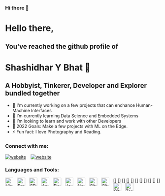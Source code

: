 ### Hi there 👋

<!--
**shashidharybhat/shashidharybhat** is a ✨ _special_ ✨ repository because its `README.md` (this file) appears on your GitHub profile.

Here are some ideas to get you started:

- 🔭 I’m currently working on ...
- 🌱 I’m currently learning ...
- 👯 I’m looking to collaborate on ...
- 🤔 I’m looking for help with ...
- 💬 Ask me about ...
- 📫 How to reach me: ...
- 😄 Pronouns: ...
- ⚡ Fun fact: ...
-->
# Hello there,
## You've reached the github profile of 
# Shashidhar Y Bhat 👋 

## A Hobbyist, Tinkerer, Developer and Explorer bundled together

- 🔭 I'm currently working on a few projects that can enchance Human-Machine Interfaces
- 🌱 I’m currently learning Data Science and Embedded Systems
- 👯 I’m looking to learn and work with other Developers
- 🥅 2022 Goals: Make a few projects with ML on the Edge.
- ⚡ Fun fact: I love Photography and Reading.

### Connect with me:
[![website](https://cdn.jsdelivr.net/gh/simple-icons/simple-icons/icons/linkedin.svg)](https://www.linkedin.com/in/shashidhar-y-bhat-1634a6214/)
&nbsp;&nbsp;
[![website](https://cdn.jsdelivr.net/gh/simple-icons/simple-icons/icons/instagram.svg)](https://www.instagram.com/shashidharybhat/)
&nbsp;&nbsp;

### Languages and Tools:

[<img align="left" alt="Visual Studio Code" width="26px" src="https://cdn.jsdelivr.net/gh/devicons/devicon/icons/vscode/vscode-original.svg" style="padding-right:10px;" />]
[<img align="left" alt="Embedded C" width="26px" src="https://cdn.jsdelivr.net/gh/devicons/devicon/icons/embeddedc/embeddedc-plain.svg" style="padding-right:10px;" />]
[<img align="left" alt="CPP" width="26px" src="https://cdn.jsdelivr.net/gh/devicons/devicon/icons/cplusplus/cplusplus-plain.svg" style="padding-right:10px;" />]
[<img align="left" alt="Android" width="26px" src="https://cdn.jsdelivr.net/gh/devicons/devicon/icons/androidstudio/androidstudio-plain.svg" style="padding-right:10px;" />]
[<img align="left" alt="Firebase" width="26px" src="https://cdn.jsdelivr.net/gh/devicons/devicon/icons/firebase/firebase-plain.svg" style="padding-right:10px;" />]
[<img align="left" alt="Java" width="26px" src="https://cdn.jsdelivr.net/gh/devicons/devicon/icons/javascript/javascript-original.svg" style="padding-right:10px;" />]
[<img align="left" alt="Linux" width="26px" src="https://cdn.jsdelivr.net/gh/devicons/devicon/icons/linux/linux-plain.svg" style="padding-right:10px;" />]
[<img align="left" alt="Git" width="26px" src="https://cdn.jsdelivr.net/gh/devicons/devicon/icons/git/git-original.svg" style="padding-right:10px;" />]
[<img align="left" alt="GitHub" width="26px" src="https://user-images.githubusercontent.com/3369400/139447912-e0f43f33-6d9f-45f8-be46-2df5bbc91289.png" style="padding-right:10px;" />]
[<img align="left" alt="GitHub" width="26px" src="https://user-images.githubusercontent.com/3369400/139448065-39a229ba-4b06-434b-bc67-616e2ed80c8f.png" style="padding-right:10px;" />]
[<img align="left" alt="Terminal" width="26px" src="https://cdn.jsdelivr.net/gh/devicons/devicon/icons/bash/bash-plain.svg" />]
